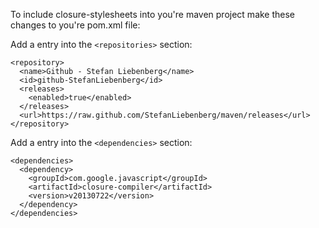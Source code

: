 
To include closure-stylesheets into you're maven project make these changes to you're pom.xml file:



Add a entry into the `<repositories>` section:

    <repository>
      <name>Github - Stefan Liebenberg</name>
      <id>github-StefanLiebenberg</id>
      <releases>
        <enabled>true</enabled>
      </releases>
      <url>https://raw.github.com/StefanLiebenberg/maven/releases</url>
    </repository>


Add a entry into the `<dependencies>` section:

    <dependencies>
      <dependency>
        <groupId>com.google.javascript</groupId>
        <artifactId>closure-compiler</artifactId>
        <version>v20130722</version>
      </dependency>
    </dependencies>



